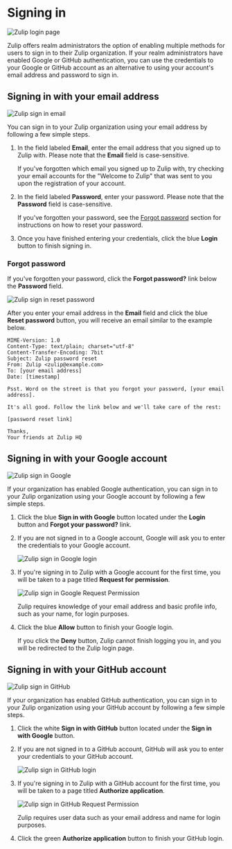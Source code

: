 # Signing in
![Zulip login page](/static/images/help/zulip-login.png)

Zulip offers realm administrators the option of enabling multiple methods for users to sign in to their Zulip organization. If your realm administrators have enabled Google or GitHub authentication, you can use the credentials to your Google or GitHub account as an alternative to using your account's email address and password to sign in.

## Signing in with your email address
![Zulip sign in email](/static/images/help/signin-email.png)

You can sign in to your Zulip organization using your email address by following a few simple steps.

1. In the field labeled **Email**, enter the email address that you signed up to Zulip with. Please note that the **Email** field is case-sensitive.

    If you've forgotten which email you signed up to Zulip with, try checking your email accounts for the "Welcome to Zulip" that was sent to you upon the registration of your account.

2. In the field labeled **Password**, enter your password. Please note that the **Password** field is case-sensitive.

    If you've forgotten your password, see the [Forgot password](#forgot-password) section for instructions on how to reset your password.

3. Once you have finished entering your credentials, click the blue **Login** button to finish signing in.

### Forgot password
If you've forgotten your password, click the **Forgot password?** link below the **Password** field.

![Zulip sign in reset password](/static/images/help/reset-password.png)

After you enter your email address in the **Email** field and click the blue **Reset password** button, you will receive an email similar to the example below.

```
MIME-Version: 1.0
Content-Type: text/plain; charset="utf-8"
Content-Transfer-Encoding: 7bit
Subject: Zulip password reset
From: Zulip <zulip@example.com>
To: [your email address]
Date: [timestamp]

Psst. Word on the street is that you forgot your password, [your email address].

It's all good. Follow the link below and we'll take care of the rest:

[password reset link]

Thanks,
Your friends at Zulip HQ
```

## Signing in with your Google account

![Zulip sign in Google](/static/images/help/signin-google.png)

If your organization has enabled Google authentication, you can sign in to your Zulip organization using your Google account by following a few simple steps.

1. Click the blue **Sign in with Google** button located under the **Login** button and **Forgot your password?** link.

2. If you are not signed in to a Google account, Google will ask you to enter the credentials to your Google account.

    ![Zulip sign in Google login](/static/images/help/google-login.png)

3. If you're signing in to Zulip with a Google account for the first time, you will be taken to a page titled **Request for permission**.

    ![Zulip sign in Google Request Permission](/static/images/help/google-request.png)

    Zulip requires knowledge of your email address and basic profile info, such as your name, for login purposes.

4. Click the blue **Allow** button to finish your Google login.

    If you click the **Deny** button, Zulip cannot finish logging you in, and you will be redirected to the Zulip login page.

## Signing in with your GitHub account

![Zulip sign in GitHub](/static/images/help/signin-github.png)

If your organization has enabled GitHub authentication, you can sign in to your Zulip organization using your GitHub account by following a few simple steps.

1. Click the white **Sign in with GitHub** button located under the **Sign in with Google** button.

2. If you are not signed in to a GitHub account, GitHub will ask you to enter your credentials to your GitHub account.

    ![Zulip sign in GitHub login](/static/images/help/github-login.png)

3. If you're signing in to Zulip with a GitHub account for the first time, you will be taken to a page titled **Authorize application**.

    ![Zulip sign in GitHub Request Permission](/static/images/help/github-request.png)

    Zulip requires user data such as your email address and name for login purposes.

4. Click the green **Authorize application** button to finish your GitHub login.
